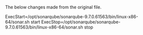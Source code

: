 The below changes made from the original file.

ExecStart=/opt/sonarqube/sonarqube-9.7.0.61563/bin/linux-x86-64/sonar.sh start
ExecStop=/opt/sonarqube/sonarqube-9.7.0.61563/bin/linux-x86-64/sonar.sh stop
